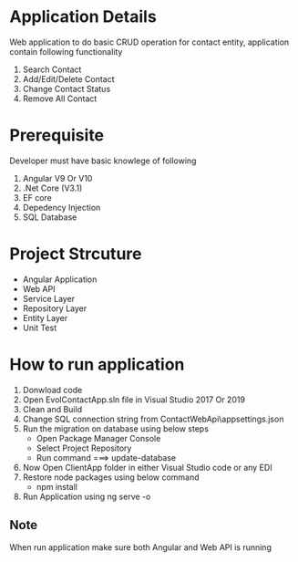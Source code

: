 # Application Details
Web application to do basic CRUD operation for contact entity, application contain following functionality

1) Search Contact
2) Add/Edit/Delete Contact
3) Change Contact Status
4) Remove All Contact

# Prerequisite
Developer must have basic knowlege of following 

1) Angular V9 Or V10
2) .Net Core (V3.1)
3) EF core
4) Depedency Injection
3) SQL Database

# Project Strcuture

* Angular Application
* Web API
* Service Layer
* Repository Layer
* Entity Layer
* Unit Test

# How to run application

1) Donwload code 
2) Open EvolContactApp.sln file in Visual Studio 2017 Or 2019
3) Clean and Build 
4) Change SQL connection string from ContactWebApi\appsettings.json
5) Run the migration on database using below steps
    * Open Package Manager Console
    * Select Project Repository
    * Run command ===> update-database
6) Now Open ClientApp folder in either Visual Studio code or any EDI
7) Restore node packages using below command
   * npm install
8) Run Application using ng serve -o

## Note

When run application make sure both Angular and Web API is running

